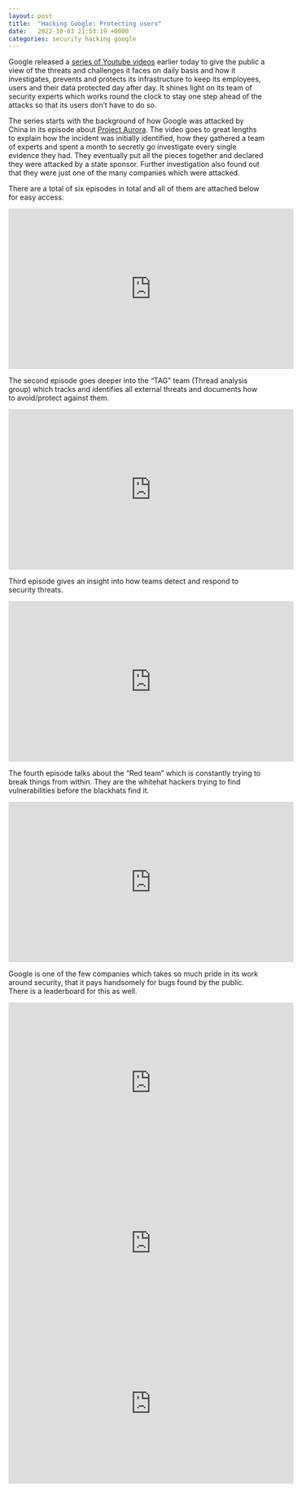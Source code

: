 ```yaml
---
layout: post
title:  "Hacking Google: Protecting users"
date:   2022-10-03 21:53:19 +0000
categories: security hacking google
---
```


Google released a [series of Youtube videos](http://www.youtube.com/playlist?list=PL590L5WQmH8dsxxz7ooJAgmijwOz0lh2H) earlier today to give the public a view of the threats and challenges it faces on daily basis and how it investigates, prevents and protects its infrastructure to keep its employees, users and their data protected day after day. It shines light on its team of security experts which works round the clock to stay one step ahead of the attacks so that its users don’t have to do so.

The series starts with the background of how Google was attacked by China in its episode about [Project Aurora](https://en.wikipedia.org/wiki/Operation_Aurora). The video goes to great lengths to explain how the incident was initially identified, how they gathered a team of experts and spent a month to secretly go investigate every single evidence they had. They eventually put all the pieces together and declared they were attacked by a state sponsor. Further investigation also found out that they were just one of the many companies which were attacked.

There are a total of six episodes in total and all of them are attached below for easy access.

<iframe width="560" height="315" src="https://www.youtube.com/embed/przDcQe6n5o?si=ro9okYG6yJhQ9Y52" title="YouTube video player" frameborder="0" allow="accelerometer; autoplay; clipboard-write; encrypted-media; gyroscope; picture-in-picture; web-share" referrerpolicy="strict-origin-when-cross-origin" allowfullscreen></iframe>

The second episode goes deeper into the “TAG” team (Thread analysis group) which tracks and identifies all external threats and documents how to avoid/protect against them.
<iframe width="560" height="315" src="https://www.youtube.com/embed/N7N4EC20-cM?si=EB2lwcCsTHIeLhn6" title="YouTube video player" frameborder="0" allow="accelerometer; autoplay; clipboard-write; encrypted-media; gyroscope; picture-in-picture; web-share" referrerpolicy="strict-origin-when-cross-origin" allowfullscreen></iframe>


Third episode gives an insight into how teams detect and respond to security threats.
<iframe width="560" height="315" src="https://www.youtube.com/embed/QZ0cpBocl3c?si=MLyUmnjAbB0zQjmL" title="YouTube video player" frameborder="0" allow="accelerometer; autoplay; clipboard-write; encrypted-media; gyroscope; picture-in-picture; web-share" referrerpolicy="strict-origin-when-cross-origin" allowfullscreen></iframe>

The fourth episode talks about the “Red team” which is constantly trying to break things from within. They are the whitehat hackers trying to find vulnerabilities before the blackhats find it.
<iframe width="560" height="315" src="https://www.youtube.com/embed/TusQWn2TQxQ?si=9jUMe8Oc0tdHiAGB" title="YouTube video player" frameborder="0" allow="accelerometer; autoplay; clipboard-write; encrypted-media; gyroscope; picture-in-picture; web-share" referrerpolicy="strict-origin-when-cross-origin" allowfullscreen></iframe>

Google is one of the few companies which takes so much pride in its work around security, that it pays handsomely for bugs found by the public. There is a leaderboard for this as well.
<iframe width="560" height="315" src="https://www.youtube.com/embed/IoXiXlCNoXg?si=VCJeHVykbKPOHGJL" title="YouTube video player" frameborder="0" allow="accelerometer; autoplay; clipboard-write; encrypted-media; gyroscope; picture-in-picture; web-share" referrerpolicy="strict-origin-when-cross-origin" allowfullscreen></iframe>
<iframe width="560" height="315" src="https://www.youtube.com/embed/My_13FXODdU?si=ShPlH6tyrRRFMYd2" title="YouTube video player" frameborder="0" allow="accelerometer; autoplay; clipboard-write; encrypted-media; gyroscope; picture-in-picture; web-share" referrerpolicy="strict-origin-when-cross-origin" allowfullscreen></iframe>
<iframe width="560" height="315" src="https://www.youtube.com/embed/dhdz5VZ4S88?si=LFm5vjDY4osD-2ty" title="YouTube video player" frameborder="0" allow="accelerometer; autoplay; clipboard-write; encrypted-media; gyroscope; picture-in-picture; web-share" referrerpolicy="strict-origin-when-cross-origin" allowfullscreen></iframe>








